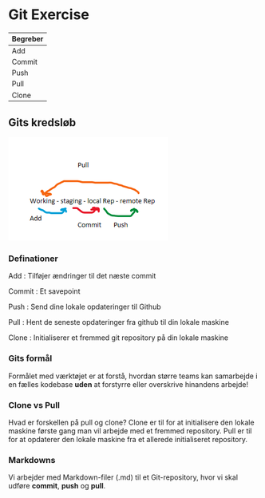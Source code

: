 # Git Exercise

| Begreber |
| ----------- |
| Add |
| Commit |
| Push |
| Pull |
| Clone |


## Gits kredsløb
![alt text](githubbillede.PNG)


### Definationer

Add
: Tilføjer ændringer til det næste commit

Commit
: Et savepoint

Push
: Send dine lokale opdateringer til Github

Pull
: Hent de seneste opdateringer fra github til din lokale maskine

Clone
: Initialiserer et fremmed git repository på din lokale maskine

### Gits formål
Formålet med værktøjet er at forstå, hvordan større teams kan samarbejde i en fælles kodebase **uden** at forstyrre eller overskrive hinandens arbejde!

### Clone vs Pull
Hvad er forskellen på pull og clone?
Clone er til for at initialisere den lokale maskine første gang man vil arbejde med et fremmed repository. Pull er til for at opdaterer den lokale maskine fra et allerede initialiseret repository.


### Markdowns
Vi arbejder med Markdown-filer (.md) til et Git-repository, hvor vi skal udføre **commit**, **push** og **pull**.

